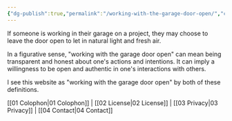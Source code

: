 ```yaml
---
{"dg-publish":true,"permalink":"/working-with-the-garage-door-open/","created":"2023-03-19T16:24:17.690-04:00","updated":"2023-03-25T10:33:22.731-04:00"}
---
```


If someone is working in their garage on a project, they may choose to leave the door open to let in natural light and fresh air.

In a figurative sense, "working with the garage door open" can mean being transparent and honest about one's actions and intentions. It can imply a willingness to be open and authentic in one's interactions with others.

I see this website as "working with the garage door open" by both of these definitions.


<div class="transclusion internal-embed is-loaded"><div class="markdown-embed">



[[01 Colophon\|01 Colophon]] | [[02 License\|02 License]] | [[03 Privacy\|03 Privacy]] | [[04 Contact\|04 Contact]]

</div></div>
